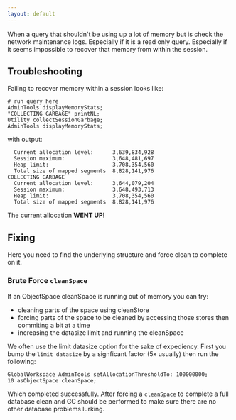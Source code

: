 ```yaml
---
layout: default
---
```


When a query that shouldn't be using up a lot of memory but is check the network maintenance logs.  Especially if it is a read only query.  Especially if it seems impossible to recover that memory from within the session.

## Troubleshooting

Failing to recover memory within a session looks like:

```
# run query here
AdminTools displayMemoryStats;
"COLLECTING GARBAGE" printNL;
Utility collectSessionGarbage;
AdminTools displayMemoryStats;
```

with output:

```
  Current allocation level:      3,639,834,928
  Session maximum:               3,648,481,697
  Heap limit:                    3,708,354,560
  Total size of mapped segments  8,828,141,976
COLLECTING GARBAGE
  Current allocation level:      3,644,079,204
  Session maximum:               3,648,493,713
  Heap limit:                    3,708,354,560
  Total size of mapped segments  8,828,141,976
```

The current allocation **WENT UP!**

## Fixing

Here you need to find the underlying structure and force clean to complete on it.

### Brute Force `cleanSpace`

If an ObjectSpace cleanSpace is running out of memory you can try:

* cleaning parts of the space using cleanStore
* forcing parts of the space to be cleaned by accessing those stores then commiting a bit at a time
* increasing the datasize limit and running the cleanSpace

We often use the limit datasize option for the sake of expediency. First you bump the `limit datasize` by a signficant factor (5x usually) then run the following:

```
GlobalWorkspace AdminTools setAllocationThresholdTo: 100000000;
10 asObjectSpace cleanSpace;
```

Which completed successfully. After forcing a `cleanSpace` to complete a full database clean and GC should be performed to make sure there are no other database problems lurking.
